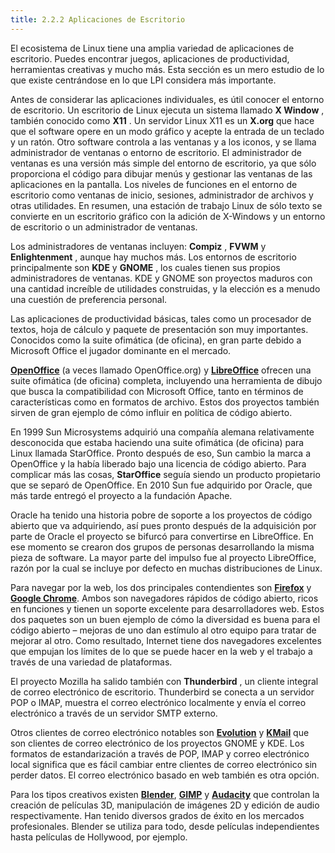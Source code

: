 ```yaml
---
title: 2.2.2 Aplicaciones de Escritorio
---
```


El ecosistema de Linux tiene una amplia variedad de aplicaciones de escritorio. Puedes encontrar juegos, aplicaciones de productividad, herramientas creativas y mucho más. Esta sección es un mero estudio de lo que existe centrándose en lo que LPI considera más importante.

Antes de considerar las aplicaciones individuales, es útil conocer el entorno de escritorio. Un escritorio de Linux ejecuta un sistema llamado **X Window** , también conocido como **X11** . Un servidor Linux X11 es un **X.org** que hace que el software opere en un modo gráfico y acepte la entrada de un teclado y un ratón. Otro software controla a las ventanas y a los iconos, y se llama administrador de ventanas o entorno de escritorio. El administrador de ventanas es una versión más simple del entorno de escritorio, ya que sólo proporciona el código para dibujar menús y gestionar las ventanas de las aplicaciones en la pantalla. Los niveles de funciones en el entorno de escritorio como ventanas de inicio, sesiones, administrador de archivos y otras utilidades. En resumen, una estación de trabajo Linux de sólo texto se convierte en un escritorio gráfico con la adición de X-Windows y un entorno de escritorio o un administrador de ventanas.

Los administradores de ventanas incluyen: **Compiz** , **FVWM** y **Enlightenment** , aunque hay muchos más. Los entornos de escritorio principalmente son **KDE** y **GNOME** , los cuales tienen sus propios administradores de ventanas. KDE y GNOME son proyectos maduros con una cantidad increíble de utilidades construidas, y la elección es a menudo una cuestión de preferencia personal.

Las aplicaciones de productividad básicas, tales como un procesador de textos, hoja de cálculo y paquete de presentación son muy importantes. Conocidos como la suite ofimática (de oficina), en gran parte debido a Microsoft Office el jugador dominante en el mercado.

[**OpenOffice**](http://www.openoffice.org/) (a veces llamado OpenOffice.org) y [**LibreOffice**](https://www.libreoffice.org/) ofrecen una suite ofimática (de oficina) completa, incluyendo una herramienta de dibujo que busca la compatibilidad con Microsoft Office, tanto en términos de características como en formatos de archivo. Estos dos proyectos también sirven de gran ejemplo de cómo influir en política de código abierto.

En 1999 Sun Microsystems adquirió una compañía alemana relativamente desconocida que estaba haciendo una suite ofimática (de oficina) para Linux llamada StarOffice. Pronto después de eso, Sun cambio la marca a OpenOffice y la había liberado bajo una licencia de código abierto. Para complicar más las cosas, **StarOffice** seguía siendo un producto propietario que se separó de OpenOffice. En 2010 Sun fue adquirido por Oracle, que más tarde entregó el proyecto a la fundación Apache.

Oracle ha tenido una historia pobre de soporte a los proyectos de código abierto que va adquiriendo, así pues pronto después de la adquisición por parte de Oracle el proyecto se bifurcó para convertirse en LibreOffice. En ese momento se crearon dos grupos de personas desarrollando la misma pieza de software. La mayor parte del impulso fue al proyecto LibreOffice, razón por la cual se incluye por defecto en muchas distribuciones de Linux.

Para navegar por la web, los dos principales contendientes son [**Firefox**](http://www.mozilla.org/) y [**Google Chrome**](http://www.google.com/chrome). Ambos son navegadores rápidos de código abierto, ricos en funciones y tienen un soporte excelente para desarrolladores web. Estos dos paquetes son un buen ejemplo de cómo la diversidad es buena para el código abierto – mejoras de uno dan estímulo al otro equipo para tratar de mejorar al otro. Como resultado, Internet tiene dos navegadores excelentes que empujan los límites de lo que se puede hacer en la web y el trabajo a través de una variedad de plataformas.

El proyecto Mozilla ha salido también con **Thunderbird** , un cliente integral de correo electrónico de escritorio. Thunderbird se conecta a un servidor POP o IMAP, muestra el correo electrónico localmente y envía el correo electrónico a través de un servidor SMTP externo.

Otros clientes de correo electrónico notables son [**Evolution**](https://projects.gnome.org/evolution/) y [**KMail**](http://userbase.kde.org/KMail) que son clientes de correo electrónico de los proyectos GNOME y KDE. Los formatos de estandarización a través de POP, IMAP y correo electrónico local significa que es fácil cambiar entre clientes de correo electrónico sin perder datos. El correo electrónico basado en web también es otra opción.

Para los tipos creativos existen [**Blender**](http://www.blender.org/), [**GIMP**](http://www.gimp.org/) y [**Audacity**](http://audacity.sourceforge.net/) que controlan la creación de películas 3D, manipulación de imágenes 2D y edición de audio respectivamente. Han tenido diversos grados de éxito en los mercados profesionales. Blender se utiliza para todo, desde películas independientes hasta películas de Hollywood, por ejemplo.
